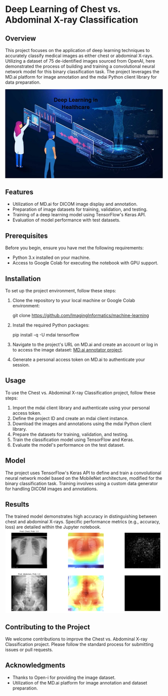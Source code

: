 # Deep Learning of Chest vs. Abdominal X-ray Classification

## Overview
This project focuses on the application of deep learning techniques to accurately classify medical images as either chest or abdominal X-rays. Utilizing a dataset of 75 de-identified images sourced from OpenAI, here demonstrated the process of building and training a convolutional neural network model for this binary classification task. The project leverages the MD.ai platform for image annotation and the mdai Python client library for data preparation.

![Deep Learning](/images/1_kBXB9JfzdHSmNLQZjt1JXw.jpg)

## Features
- Utilization of MD.ai for DICOM image display and annotation.
- Preparation of image datasets for training, validation, and testing.
- Training of a deep learning model using TensorFlow's Keras API.
- Evaluation of model performance with test datasets.

## Prerequisites
Before you begin, ensure you have met the following requirements:
- Python 3.x installed on your machine.
- Access to Google Colab for executing the notebook with GPU support.

## Installation
To set up the project environment, follow these steps:

1. Clone the repository to your local machine or Google Colab environment:

    git clone https://github.com/ImagingInformatics/machine-learning

2. Install the required Python packages:

    pip install -q -U mdai tensorflow

3. Navigate to the project's URL on MD.ai and create an account or log in to access the image dataset: [MD.ai annotator project](https://public.md.ai/annotator/project/PVq9raBJ).

4. Generate a personal access token on MD.ai to authenticate your session.

## Usage
To use the Chest vs. Abdominal X-ray Classification project, follow these steps:

1. Import the mdai client library and authenticate using your personal access token.
2. Define the project ID and create an mdai client instance.
3. Download the images and annotations using the mdai Python client library.
4. Prepare the datasets for training, validation, and testing.
5. Train the classification model using TensorFlow and Keras.
6. Evaluate the model's performance on the test dataset.

## Model
The project uses TensorFlow's Keras API to define and train a convolutional neural network model based on the MobileNet architecture, modified for the binary classification task. Training involves using a custom data generator for handling DICOM images and annotations.

## Results
The trained model demonstrates high accuracy in distinguishing between chest and abdominal X-rays. Specific performance metrics (e.g., accuracy, loss) are detailed within the Jupyter notebook.
![Results](/images/ew.jpg)

## Contributing to the Project
We welcome contributions to improve the Chest vs. Abdominal X-ray Classification project. Please follow the standard process for submitting issues or pull requests.

## Acknowledgments
- Thanks to Open-i for providing the image dataset.
- Utilization of the MD.ai platform for image annotation and dataset preparation.


